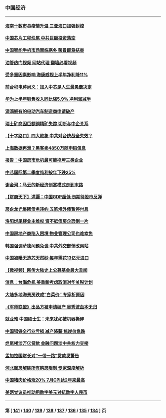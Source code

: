 ### 中国经济
---
#### [海南十数市县疫情升温 三亚海口加强封控](../../pages/ncid283/n13801700.md?08131645) 
#### [中国芯片工程烂尾 中共巨额投资落空](../../pages/ncid283/n13801643.md?08131645) 
#### [中国智能手机市场面临寒冬 荣景即将结束](../../pages/ncid283/n13801545.md?08131645) 
#### [油管热门视频 网站代理 翻墙必看视频](http://209.222.30.114:81/youtube.html?08131645)
#### [受多重因素影响 海康威视上半年净利降11%](../../pages/ncid283/n13801401.md?08131645) 
#### [前台积电蒋尚义：加入中芯是人生最愚蠢决定](../../pages/ncid283/n13801241.md?08131645) 
#### [华为上半年销售收入同比降5.9% 净利润减半](../../pages/ncid283/n13801088.md?08131645) 
#### [滴滴拥有的电动汽车制造商申请破产](../../pages/ncid283/n13801170.md?08131645) 
#### [瑞士矿商因巨额铜精矿失踪 切断与中企关系](../../pages/ncid283/n13801089.md?08131645) 
#### [【十字路口】四大败象 中共对台统战全失效？](../../pages/ncid283/n13800353.md?08131645) 
#### [上海数据再泄？黑客卖4850万随申码信息](../../pages/ncid283/n13800999.md?08131645) 
#### [报告：中国房市危机最可能拖垮三类企业](../../pages/ncid283/n13800902.md?08131645) 
#### [中芯国际第二季度纯利按年下跌25%](../../pages/ncid283/n13800851.md?08131645) 
#### [谢金河：马云的新经济创富模式走到末路](../../pages/ncid283/n13800757.md?08131645) 
#### [【财商天下】洪灏：中国GDP超低 勿期待股市反弹](../../pages/ncid283/n13800467.md?08131645) 
#### [房企龙光集团债务违约 五笔境外债暂停付息](../../pages/ncid283/n13800595.md?08131645) 
#### [洛阳烂尾楼业主维权 资不抵债房企恐倒一片](../../pages/ncid283/n13800302.md?08131645) 
#### [中国房地产商陷入困境 物业管理公司也难幸免](../../pages/ncid283/n13799820.md?08131645) 
#### [韩国强调萨德问题免谈 中共外交部悄改网站](../../pages/ncid283/n13800430.md?08131645) 
#### [中国被曝无造芯天然砂 每年需花13亿元进口](../../pages/ncid283/n13800375.md?08131645) 
#### [【微视频】网传大陆史上公募基金最大丑闻](../../pages/ncid283/n13800399.md?08131645) 
#### [消息：台海危机 美重新考虑取消对华关税计划](../../pages/ncid283/n13800218.md?08131645) 
#### [大陆多地海景房跌成“白菜价” 专家析原因](../../pages/ncid283/n13800133.md?08131645) 
#### [《军师联盟》出品方被申请破产 吴秀波血本无归](../../pages/ncid283/n13799860.md?08131645) 
#### [就业难 中国硕士生：未来犹如被机器撕碎](../../pages/ncid283/n13799828.md?08131645) 
#### [中国钢铁全行业亏损 减产降薪 焦炭价急跌](../../pages/ncid283/n13799650.md?08131645) 
#### [烂尾楼涉万亿贷款 金融问题涉中共权力交接](../../pages/ncid283/n13799798.md?08131645) 
#### [孟加拉国财长对“一带一路”贷款发警告](../../pages/ncid283/n13799259.md?08131645) 
#### [河北廊房解除所有购房限制 专家深度解析](../../pages/ncid283/n13799355.md?08131645) 
#### [中国猪肉价格涨20% 7月CPI达2年来最高](../../pages/ncid283/n13799359.md?08131645) 
#### [美两党议员推动用数字美元对抗数字人民币](../../pages/ncid283/n13799236.md?08131645) 

---
#### 第 [ [141](./141.md?08131645) / [140](./140.md?08131645) / [139](./139.md?08131645) / [138](./138.md?08131645) / [137](./137.md?08131645) / [136](./136.md?08131645) / [135](./135.md?08131645) / [134](./134.md?08131645) ] 页
